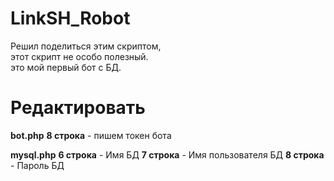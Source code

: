 # LinkSH_Robot
Решил поделиться этим скриптом,  
этот скрипт не особо полезный.  
это мой первый бот с БД.

# Редактировать
**bot.php**
**8 строка** - пишем токен бота

**mysql.php**
**6 строка** - Имя БД 
**7 строка** - Имя пользователя БД 
**8 строка** - Пароль БД
